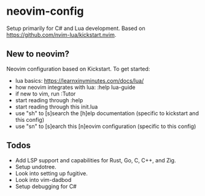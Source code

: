 # neovim-config
Setup primarily for C# and Lua development. Based on https://github.com/nvim-lua/kickstart.nvim.

## New to neovim?
Neovim configuration based on Kickstart. To get started:
  - lua basics: https://learnxinyminutes.com/docs/lua/
  - how neovim integrates with lua: :help lua-guide
  - if new to vim, run :Tutor
  - start reading through :help
  - start reading through this init.lua
  - use "<space>sh" to [s]search the [h]elp documentation (specific to kickstart and this config)
  - use "<space>sn" to [s]earch this [n]eovim configuration (specific to this config)

## Todos
* Add LSP support and capabilities for Rust, Go, C, C++, and Zig.
* Setup undotree.
* Look into setting up fugitive.
* Look into vim-dadbod
* Setup debugging for C#
